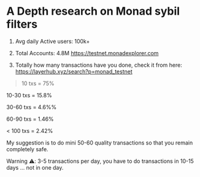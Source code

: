 <h1>A Depth research on Monad sybil filters</h1>

1) Avg daily Active users: 100k+

2) Total Accounts: 4.8M
https://testnet.monadexplorer.com

3) Totally how many transactions have you done, check it from here: https://layerhub.xyz/search?p=monad_testnet

   
> 10 txs = 75%

10-30 txs = 15.8% 

30-60 txs = 4.6%%

60-90 txs = 1.46%

< 100 txs = 2.42%

My suggestion is to do mini 50-60 quality transactions so that you remain completely safe.

Warning ⚠️: 3-5 transactions per day, you have to do transactions in 10-15 days ... not in one day.
